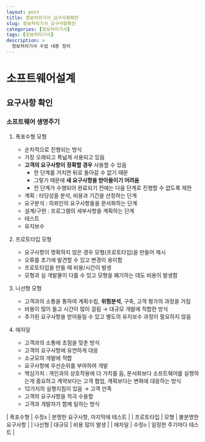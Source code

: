 ```yaml
---
layout: post
title: 정보처리기사_요구사항확인
slug: 정보처리기사_요구사항확인
categories: [정보처리기사]
tags: [정보처리기사]
description: >
  정보처리기사 수업 내용 정리
---
```


# 소프트웨어설계

## 요구사항 확인

### 소프트웨어 생명주기

1. 폭포수형 모형
    - 순차적으로 진행되는 방식
    - 가장 오래되고 폭넓게 사용되고 있음
    - **고객의 요구사항이 정확할 경우** 사용할 수 있음
        - 한 단계를 거치면 뒤로 돌아갈 수 없기 때문
        - 그렇기 때문에 **새 요구사항을 받아들이기 어려움**
        - 전 단계가 수행되어 완료되기 전에는 다음 단계로 진행할 수 없도록 제한
    - 계획 : 타당성을 분석, 비용과 기간을 산정하는 단계
    - 요구분석 : 의뢰인의 요구사항들을 문서화하는 단계
    - 설계/구현 : 프로그램의 세부사항을 계획하는 단계
    - 테스트
    - 유지보수

2. 프로토타입 모형
    - 요구사항이 명확하지 않은 경우 모형(프로토타입)을 만들어 제시
    - 오류를 초기에 발견할 수 있고 변경이 용이함
    - 프로토타입을 만들 때 비용/시간이 발생
    - 모형과 실 개발물이 다를 수 있고 모형을 폐기하는 데도 비용이 발생함

3. 나선형 모형
    - 고객과의 소통을 통하여 계획수립, **위험분석**, 구축, 고객 평가의 과정을 거침
    - 비용이 많이 들고 시간이 많이 걸림 → 대규모 개발에 적합한 방식
    - 추가된 요구사항을 받아들일 수 있고 별도의 유지보수 과정이 필요하지 않음

4. 애자일
    - 고객과의 소통에 초점을 맞춘 방식
    - 고객의 요구사항에 유연하게 대응
    - 소규모의 개발에 적합
    - 요구사항에 우선순위를 부여하여 개발
    - 핵심가치 : 개인과의 상호작용에 더 가치를 둠, 문서화보다 소프트웨어를 실행하는게 중요하고 계약보다는 고객 협업, 계획보다는 변화에 대응하는 방식
    - 12가지의 실행지침이 있음 → 고객 만족
    - 고객의 요구사항을 적극 수용함
    - 고객과 개발자가 함께 일하는 방식

| 폭포수형 | 수정x | 분명한 요구사항, 마지막에 테스트 |
| 프로토타입 | 모형 | 불분명한 요구사항 |
| 나선형 | 대규모 | 비용 많이 발생 |
| 애자일 | 수정o | 일정한 주기마다 테스트 |